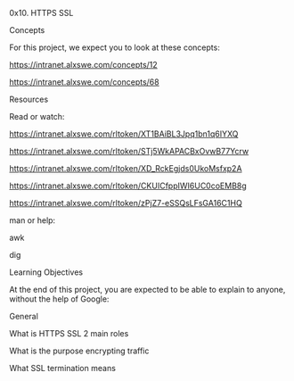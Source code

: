 0x10. HTTPS SSL

Concepts

For this project, we expect you to look at these concepts:

https://intranet.alxswe.com/concepts/12

https://intranet.alxswe.com/concepts/68

Resources

Read or watch:

https://intranet.alxswe.com/rltoken/XT1BAiBL3Jpq1bn1q6IYXQ

https://intranet.alxswe.com/rltoken/STj5WkAPACBxOvwB77Ycrw

https://intranet.alxswe.com/rltoken/XD_RckEgjds0UkoMsfxp2A

https://intranet.alxswe.com/rltoken/CKUICfppIWI6UC0coEMB8g

https://intranet.alxswe.com/rltoken/zPjZ7-eSSQsLFsGA16C1HQ

man or help:

awk

dig

Learning Objectives

At the end of this project, you are expected to be able to explain to anyone, without the help of Google:

General

What is HTTPS SSL 2 main roles

What is the purpose encrypting traffic

What SSL termination means

